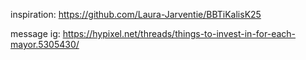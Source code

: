 inspiration: https://github.com/Laura-Jarventie/BBTiKalisK25

message ig: https://hypixel.net/threads/things-to-invest-in-for-each-mayor.5305430/